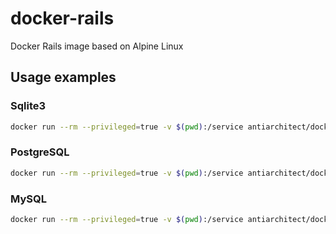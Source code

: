 # docker-rails
Docker Rails image based on Alpine Linux

## Usage examples

### Sqlite3
```bash
docker run --rm --privileged=true -v $(pwd):/service antiarchitect/docker-rails rails new testapp-sqlite3
```

### PostgreSQL
```bash
docker run --rm --privileged=true -v $(pwd):/service antiarchitect/docker-rails rails new testapp-postgresql --database postgresql
```

### MySQL
```bash
docker run --rm --privileged=true -v $(pwd):/service antiarchitect/docker-rails rails new testapp-mysql --database mysql
```
